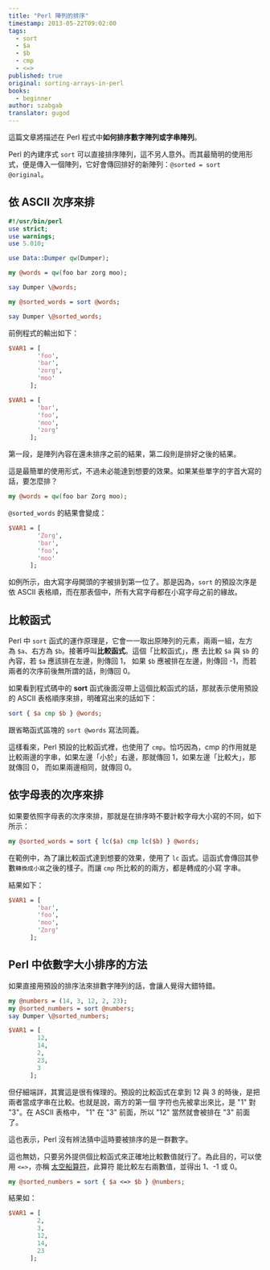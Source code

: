 ```yaml
---
title: "Perl 陣列的排序"
timestamp: 2013-05-22T09:02:00
tags:
  - sort
  - $a
  - $b
  - cmp
  - <=>
published: true
original: sorting-arrays-in-perl
books:
  - beginner
author: szabgab
translator: gugod
---
```



這篇文章將描述在 Perl 程式中<b>如何排序數字陣列或字串陣列</b>。

Perl 的內建序式 `sort` 可以直接排序陣列，這不另人意外。而其最簡明的使用形式，便是傳入一個陣列，它好會傳回排好的新陣列：`@sorted = sort @original`。


## 依 ASCII 次序來排

```perl
#!/usr/bin/perl
use strict;
use warnings;
use 5.010;

use Data::Dumper qw(Dumper);

my @words = qw(foo bar zorg moo);

say Dumper \@words;

my @sorted_words = sort @words;

say Dumper \@sorted_words;
```


前例程式的輸出如下：

```perl
$VAR1 = [
        'foo',
        'bar',
        'zorg',
        'moo'
      ];

$VAR1 = [
        'bar',
        'foo',
        'moo',
        'zorg'
      ];
```

第一段，是陣列內容在還未排序之前的結果，第二段則是排好之後的結果。

這是最簡單的使用形式，不過未必能達到想要的效果。如果某些單字的字首大寫的話，要怎麼排？

```perl
my @words = qw(foo bar Zorg moo);
```

`@sorted_words` 的結果會變成：

```perl
$VAR1 = [
        'Zorg',
        'bar',
        'foo',
        'moo'
      ];
```

如例所示，由大寫字母開頭的字被排到第一位了。那是因為，`sort` 的預設次序是
依 ASCII 表格順，而在那表個中，所有大寫字母都在小寫字母之前的緣故。

## 比較函式

Perl 中 `sort` 函式的運作原理是，它會一一取出原陣列的元素，兩兩一組，左方
為 `$a`、右方為 `$b`。接著呼叫<b>比較函式</b>。這個「比較函式」，應
去比較 `$a` 與 `$b` 的內容，若 `$a` 應該排在左邊，則傳回 1，
如果 `$b` 應被排在左邊，則傳回 -1，而若兩者的次序前後無所謂的話，則傳回 0。

如果看到程式碼中的 <b>sort</b> 函式後面沒帶上這個比較函式的話，那就表示使用預設的
ASCII 表格順序來排，明確寫出來的話如下：

```perl
sort { $a cmp $b } @words;
```

跟省略函式區塊的 `sort @words` 寫法同義。

這樣看來，Perl 預設的比較函式裡，也使用了 `cmp`。恰巧因為，cmp 的作用就是
比較兩邊的字串，如果左邊「小於」右邊，那就傳回 1，如果左邊「比較大」，那就傳回 0，
而如果兩邊相同，就傳回 0。

## 依字母表的次序來排

如果要依照字母表的次序來排，那就是在排序時不要計較字母大小寫的不同，如下所示：

```perl
my @sorted_words = sort { lc($a) cmp lc($b) } @words;
```

在範例中，為了讓比較函式達到想要的效果，使用了 `lc` 函式。這函式會傳回其參
數`轉換成小寫`之後的樣子。而讓 `cmp` 所比較的的兩方，都是轉成的小寫
字串。

結果如下：

```perl
$VAR1 = [
        'bar',
        'foo',
        'moo',
        'Zorg'
      ];
```

## Perl 中依數字大小排序的方法

如果直接用預設的排序法來排數字陣列的話，會讓人覺得大錯特錯。

```perl
my @numbers = (14, 3, 12, 2, 23);
my @sorted_numbers = sort @numbers;
say Dumper \@sorted_numbers;
```


```perl
$VAR1 = [
        12,
        14,
        2,
        23,
        3
      ];
```

但仔細端詳，其實這是很有條理的。預設的比較函式在拿到 12 與 3 的時後，是把兩者當成字串在比較。也就是說，兩方的第一個
字符也先被拿出來比，是 "1" 對 "3"。在 ASCII 表格中， "1" 在 "3" 前面，所以 "12" 當然就會被排在 "3" 前面了。

這也表示，Perl 沒有辨法猜中這時要被排序的是一群數字。

這也無妨，只要另外提供個比較函式來正確地比較數值就行了。為此目的，可以使用 `<=>`，亦稱
[太空船算符](http://en.wikipedia.org/wiki/Spaceship_operator)，此算符
能比較左右兩數值，並得出 1、-1 或 0。

```perl
my @sorted_numbers = sort { $a <=> $b } @numbers;
```

結果如：

```perl
$VAR1 = [
        2,
        3,
        12,
        14,
        23
      ];
```


